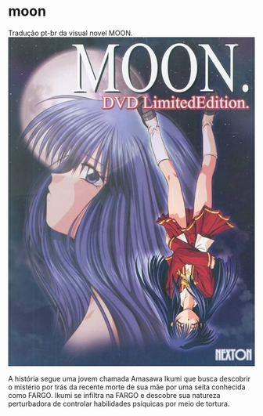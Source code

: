 # moon
Tradução pt-br da visual novel MOON.
<img src="https://github.com/kikachangames/moon/blob/main/cover.jpg">

A história segue uma jovem chamada Amasawa Ikumi que busca descobrir o mistério por trás da recente morte de sua mãe por uma seita conhecida como FARGO.
Ikumi se infiltra na FARGO e descobre sua natureza perturbadora de controlar habilidades psíquicas por meio de tortura.
